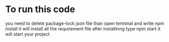 # To run this code 
you need to delete package-lock json file than open terminal and write 
npm install
it will install all the requirement file 
after installinng type npm start it will start your project
